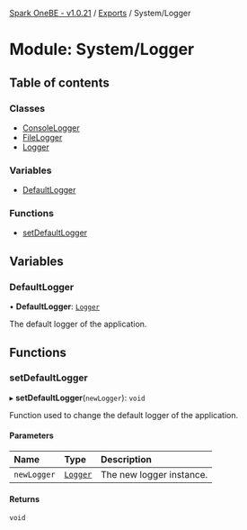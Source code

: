 [Spark OneBE - v1.0.21](../README.md) / [Exports](../modules.md) / System/Logger

# Module: System/Logger

## Table of contents

### Classes

- [ConsoleLogger](../classes/System_Logger.ConsoleLogger.md)
- [FileLogger](../classes/System_Logger.FileLogger.md)
- [Logger](../classes/System_Logger.Logger.md)

### Variables

- [DefaultLogger](System_Logger.md#defaultlogger)

### Functions

- [setDefaultLogger](System_Logger.md#setdefaultlogger)

## Variables

### DefaultLogger

• **DefaultLogger**: [`Logger`](../classes/System_Logger.Logger.md)

The default logger of the application.

## Functions

### setDefaultLogger

▸ **setDefaultLogger**(`newLogger`): `void`

Function used to change the default logger of the application.

#### Parameters

| Name | Type | Description |
| :------ | :------ | :------ |
| `newLogger` | [`Logger`](../classes/System_Logger.Logger.md) | The new logger instance. |

#### Returns

`void`
